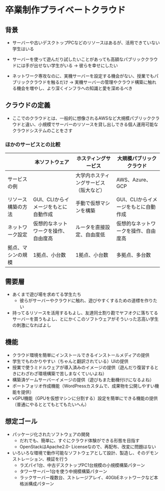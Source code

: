 # 卒業制作プライベートクラウド

## 背景

- サーバーや古いデスクトップPCなどのリソースはあるが、活用できていない学生はいる
- サーバーを使って遊んだり試したいことがあっても高額なパブリッククラウドには手が出せない学生がいる
→ 彼らを幸せにしたい

- ネットワーク専攻なのに、実機サーバーを設定する機会がない、授業でもパブリッククラウドを触るだけ
→ 実機サーバーの管理やクラウド構築に触れる機会を増やし、より深くインフラへの知識と愛を深めるべき

## クラウドの定義

- ここでのクラウドとは、一般的に想像されるAWSなど大規模パブリッククラウドと違い、小規模でサーバーのリソースを貸し出しできる個人運用可能なクラウドシステムのことをさす

### ほかのサービスとの比較

| |本ソフトウェア|ホスティングサービス|大規模パブリッククラウド|
|-|-|-|-|
|サービスの例||大学内ホスティングサービス（阪大など）|AWS、Azure、GCP|
|リソース構築の方法|GUI、CLIからイメージをもとに自動作成|手動で仮想マシンを構築|GUI、CLIからイメージをもとに自動作成|
|ネットワーク設定|仮想的なネットワークを操作、自由度高|ルータを直接設定、自由度低|仮想的なネットワークを操作、自由度高|
|拠点、マシンの規模|1拠点、小台数|1拠点、小台数|多拠点、多台数|

## 需要層

- あくまで遊び場を求めてる学生たち
  - 彼らがサーバーやクラウドに触れ、遊びやすくするための道標を作りたい
- 持ってるリソースを活用するもよし、友達同士割り勘でヤフオクに落ちてるサーバーを買うもよし、とにかくこのソフトウェアがそういった志高い学生の刺激になればよし

## 機能

- クラウド環境を簡単にインストールできるインストールメディアの提供
- 学生でもわかりやすい（ちゃんと翻訳されている）UIの提供
- 授業で使うミドルウェアが導入済みのイメージの提供（遊んだり復習するときにわざわざ環境構築で苦しまなくていいよね）
- 構築済ゲームサーバーイメージの提供（遊びもまた動機付けになるよね）
- ポートフォリオ作成機能（WordPressカスタムで、成果物を公開しやすい機能を提供）
- vGPU機能（GPUを仮想マシンに分割する）設定を簡単にできる機能の提供（普通にやるととてもとてもたいへん）

## 想定ゴール

- パッケージ化されたソフトウェアの開発
  - だれでも、簡単に、すぐにクラウド体験ができる形態を目指す
  - OpenStackはApache2.0- Licenseなので、再配布、改変に問題はない
- いろいろな環境で動作可能なソフトウェアとして設計、製造し、そのデモンストレーション、検証を行う
  - ラズパイ1台、中古デスクトップPC1台規模の小規模構築パターン
  - タワーサーバー1台を使う中規模構築パターン
  - ラックサーバー複数台、ストレージアレイ、40GbEネットワークなど本格派構成パターン